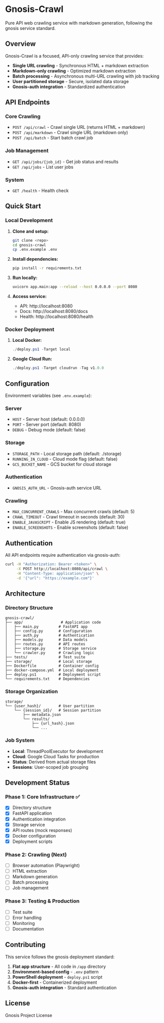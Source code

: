 # Gnosis-Crawl

Pure API web crawling service with markdown generation, following the gnosis service standard.

## Overview

Gnosis-Crawl is a focused, API-only crawling service that provides:

- **Single URL crawling** - Synchronous HTML + markdown extraction
- **Markdown-only crawling** - Optimized markdown extraction  
- **Batch processing** - Asynchronous multi-URL crawling with job tracking
- **User partitioned storage** - Secure, isolated data storage
- **Gnosis-auth integration** - Standardized authentication

## API Endpoints

### Core Crawling
- `POST /api/crawl` - Crawl single URL (returns HTML + markdown)
- `POST /api/markdown` - Crawl single URL (markdown only)
- `POST /api/batch` - Start batch crawl job

### Job Management  
- `GET /api/jobs/{job_id}` - Get job status and results
- `GET /api/jobs` - List user jobs

### System
- `GET /health` - Health check

## Quick Start

### Local Development

1. **Clone and setup:**
   ```bash
   git clone <repo>
   cd gnosis-crawl
   cp .env.example .env
   ```

2. **Install dependencies:**
   ```bash
   pip install -r requirements.txt
   ```

3. **Run locally:**
   ```bash
   uvicorn app.main:app --reload --host 0.0.0.0 --port 8080
   ```

4. **Access service:**
   - API: http://localhost:8080
   - Docs: http://localhost:8080/docs
   - Health: http://localhost:8080/health

### Docker Deployment

1. **Local Docker:**
   ```powershell
   ./deploy.ps1 -Target local
   ```

2. **Google Cloud Run:**
   ```powershell
   ./deploy.ps1 -Target cloudrun -Tag v1.0.0
   ```

## Configuration

Environment variables (see `.env.example`):

### Server
- `HOST` - Server host (default: 0.0.0.0)
- `PORT` - Server port (default: 8080)  
- `DEBUG` - Debug mode (default: false)

### Storage
- `STORAGE_PATH` - Local storage path (default: ./storage)
- `RUNNING_IN_CLOUD` - Cloud mode flag (default: false)
- `GCS_BUCKET_NAME` - GCS bucket for cloud storage

### Authentication  
- `GNOSIS_AUTH_URL` - Gnosis-auth service URL

### Crawling
- `MAX_CONCURRENT_CRAWLS` - Max concurrent crawls (default: 5)
- `CRAWL_TIMEOUT` - Crawl timeout in seconds (default: 30)
- `ENABLE_JAVASCRIPT` - Enable JS rendering (default: true)
- `ENABLE_SCREENSHOTS` - Enable screenshots (default: false)

## Authentication

All API endpoints require authentication via gnosis-auth:

```bash
curl -H "Authorization: Bearer <token>" \
     -X POST http://localhost:8080/api/crawl \
     -H "Content-Type: application/json" \
     -d '{"url": "https://example.com"}'
```

## Architecture

### Directory Structure
```
gnosis-crawl/
├── app/                 # Application code
│   ├── main.py         # FastAPI app
│   ├── config.py       # Configuration  
│   ├── auth.py         # Authentication
│   ├── models.py       # Data models
│   ├── routes.py       # API routes
│   ├── storage.py      # Storage service
│   └── crawler.py      # Crawling logic
├── tests/              # Test suite
├── storage/            # Local storage
├── Dockerfile          # Container config
├── docker-compose.yml  # Local deployment
├── deploy.ps1          # Deployment script
└── requirements.txt    # Dependencies
```

### Storage Organization
```
storage/
└── {user_hash}/        # User partition
    └── {session_id}/   # Session partition
        ├── metadata.json
        └── results/
            ├── {url_hash}.json
            └── ...
```

### Job System
- **Local**: ThreadPoolExecutor for development
- **Cloud**: Google Cloud Tasks for production  
- **Status**: Derived from actual storage files
- **Sessions**: User-scoped job grouping

## Development Status

### Phase 1: Core Infrastructure ✅
- [x] Directory structure  
- [x] FastAPI application
- [x] Authentication integration
- [x] Storage service
- [x] API routes (mock responses)
- [x] Docker configuration
- [x] Deployment scripts

### Phase 2: Crawling (Next)
- [ ] Browser automation (Playwright)
- [ ] HTML extraction
- [ ] Markdown generation  
- [ ] Batch processing
- [ ] Job management

### Phase 3: Testing & Production
- [ ] Test suite
- [ ] Error handling
- [ ] Monitoring
- [ ] Documentation

## Contributing

This service follows the gnosis deployment standard:
1. **Flat app structure** - All code in `/app` directory
2. **Environment-based config** - `.env` pattern
3. **PowerShell deployment** - `deploy.ps1` script
4. **Docker-first** - Containerized deployment
5. **Gnosis-auth integration** - Standard authentication

## License

Gnosis Project License